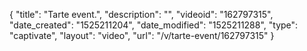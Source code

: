 {
    "title": "Tarte event.",
    "description": "",
    "videoid": "162797315",
    "date_created": "1525211204",
    "date_modified": "1525211288",
    "type": "captivate",
    "layout": "video",
    "url": "\/v\/tarte-event\/162797315"
}